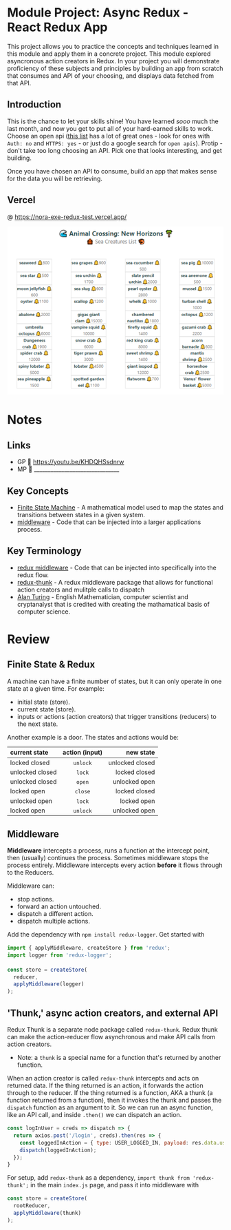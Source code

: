 # Module Project: Async Redux - React Redux App

This project allows you to practice the concepts and techniques learned in this module and apply them in a concrete project. This module explored asyncronous action creators in Redux. In your project you will demonstrate proficiency of these subjects and principles by building an app from scratch that consumes and API of your choosing, and displays data fetched from that API.

## Introduction

This is the chance to let your skills shine! You have learned _sooo_ much the last month, and now you get to put all of your hard-earned skills to work. Choose an open api ([this list](https://github.com/public-apis/public-apis) has a lot of great ones - look for ones with `Auth: no` and `HTTPS: yes` - or just do a google search for `open apis`). Protip - don't take too long choosing an API. Pick one that looks interesting, and get building.

Once you have chosen an API to consume, build an app that makes sense for the data you will be retrieving.

## Vercel
@ https://nora-exe-redux-test.vercel.app/

![Preview](https://github.com/nora-exe/web-module-project-async-redux/blob/nora-corser-flex/app/public/seacrits-1.png?raw=true)

# Notes

## Links
* GP 🎥 https://youtu.be/KHDQHSsdnrw
* MP 🎥 _______________________________

## Key Concepts
*  [Finite State Machine](https://www.youtube.com/watch?v=I0HBrcE_HOI) - A mathematical model used to map the states and transitions between states in a given system.
*  [middleware](https://redux.js.org/understanding/history-and-design/middleware) - Code that can be injected into a larger applications process.

## Key Terminology
*  [redux middleware](https://designingforscale.com/understanding-redux-middleware-and-writing-custom-ones/) - Code that can be injected into specifically into the redux flow.
*  [redux-thunk](https://medium.com/fullstack-academy/thunks-in-redux-the-basics-85e538a3fe60) - A redux middleware package that allows for functional action creators and mulitple calls to dispatch
*  [Alan Turing](https://www.youtube.com/watch?v=dNRDvLACg5Q) - English Mathematician, computer scientist and cryptanalyst that is credited with creating the mathamatical basis of computer science.

# Review
## Finite State & Redux
A machine can have a finite number of states, but it can only operate in one state at a given time. For example:
* initial state (store).
* current state (store).
* inputs or actions (action creators) that trigger transitions (reducers) to the next state.

Another example is a door. The states and actions would be:

| current state	| action (input)| new state |
|:--------------|:-------------:|----------:|
| locked closed | `unlock` | unlocked closed |
| unlocked closed | `lock` | locked closed |
| unlocked closed | `open` | unlocked open |
| locked open | `close` | locked closed |
| unlocked open | `lock` | locked open |
| locked open	| `unlock`	| unlocked open |

## Middleware
**Middleware** intercepts a process, runs a function at the intercept point, then (usually) continues the process. Sometimes middleware stops the process entirely. Middleware intercepts every action **before** it flows through to the Reducers.

Middleware can:
* stop actions.
* forward an action untouched.
* dispatch a different action.
* dispatch multiple actions.

Add the dependency with `npm install redux-logger`. Get started with
```javascript
import { applyMiddleware, createStore } from 'redux';
import logger from 'redux-logger';

const store = createStore(
  reducer,
  applyMiddleware(logger)
);
```

## 'Thunk,' async action creators, and external API
Redux Thunk is a separate node package called `redux-thunk`. Redux thunk can make the action-reducer flow asynchronous and make API calls from action creators.
* Note: a `thunk` is a special name for a function that's returned by another function.

When an action creator is called `redux-thunk` intercepts and acts on returned data. If the thing returned is an action, it forwards the action through to the reducer. If the thing returned is a function, AKA a thunk (a function returned from a function), then it invokes the thunk and passes the `dispatch` function as an argument to it. So we can run an async function, like an API call, and inside `.then()` we can dispatch an action.

```javascript
const logInUser = creds => dispatch => {
  return axios.post('/login', creds).then(res => {
    const loggedInAction = { type: USER_LOGGED_IN, payload: res.data.user }
    dispatch(loggedInAction);
  });
}
```
For setup, add `redux-thunk` as a dependency, `import thunk from 'redux-thunk';` in the main `index.js` page, and pass it into middleware with
```javascript
const store = createStore(
  rootReducer,
  applyMiddleware(thunk)
);
```

